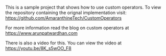 This is a sample project that shows how to use custom operators. To view the repository containing the orignal implementation visit: https://github.com/AmaranthineTech/CustomOperators

For more information read the blog on custom operators at https://www.arunpatwardhan.com

There is also a video for this. You can view the video at https://youtu.be/8K_s5wOO_F8
